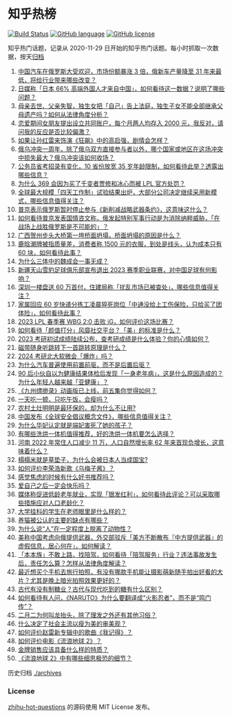 # 知乎热榜
[![Build Status](https://github.com/ToWeLong/zhihu-hot-questions/workflows/CI/badge.svg)](https://github.com/ToWeLong/zhihu-hot-questions/actions)
[![GitHub language](https://img.shields.io/badge/language-golang-orange.svg)](https://golang.org/)
[![GitHub license](https://img.shields.io/github/license/ToWeLong/zhihu-hot-questions)](https://github.com/ToWeLong/zhihu-hot-questions/blob/main/LICENSE)

知乎热门话题，记录从 2020-11-29 日开始的知乎热门话题。每小时抓取一次数据，按天[归档](./archives)

<!-- BEGIN -->

1. [中国汽车在俄罗斯大受欢迎，市场份额暴涨 3 倍，俄新车产量降至 31 年来最低，将给行业带来哪些改变？](https://www.zhihu.com/question/585305521)
1. [日媒称「日本 66% 高端外国人才来自中国」，如何看待这一数据？说明了哪些问题？](https://www.zhihu.com/question/585312343)
1. [母亲去世、父亲失智，独生女把「自己」告上法庭，独生子女不能全部继承父母遗产吗？如何从法律角度分析？](https://www.zhihu.com/question/585105370)
1. [恋爱期间女朋友提出设立共同账户，每个月两人均存入 2000 元，我反对，请问我的反应是否比较偏激？](https://www.zhihu.com/question/583568748)
1. [如果让孙红雷来饰演《狂飙》中的高启强，剧情会怎样？](https://www.zhihu.com/question/584628705)
1. [俄乌冲突一周年，除了俄乌双方直接参与者以外，哪个国家或地区在这场冲突中损失最大？俄乌冲突该如何收场？](https://www.zhihu.com/question/585368679)
1. [公务员省考招录有变化，10 省份放宽 35 岁年龄限制，如何看待此举？透露出哪些信息？](https://www.zhihu.com/question/585297966)
1. [为什么 369 会因为买了千变者贾修和冰心而被 LPL 官方处罚？](https://www.zhihu.com/question/585324084)
1. [全球最大规模「四天工作制」试验结果出炉，大部分公司决定继续采用新模式，哪些信息值得关注？](https://www.zhihu.com/question/585370295)
1. [普京表示俄罗斯暂时停止参与《新削减战略武器条约》，这意味这什么？](https://www.zhihu.com/question/585406361)
1. [如何看待普京发表国情咨文称，俄发起特别军事行动是为消除纳粹威胁，「在战场上战胜俄罗斯是不可能的」？](https://www.zhihu.com/question/585375482)
1. [广西贺州步头大桥第一垮桥面坍塌，桥面坍塌的原因是什么？](https://www.zhihu.com/question/585105783)
1. [鹿晗潮牌被指质量差，消费者称 1500 元的衣服，到处是线头，认为成本只有 60 块，如何看待此事？](https://www.zhihu.com/question/584561700)
1. [为什么三体中的魏成会一事无成？](https://www.zhihu.com/question/36936453)
1. [新疆天山雪豹足球俱乐部宣布退出 2023 赛季职业联赛，对中国足球有何影响？](https://www.zhihu.com/question/585366493)
1. [深圳一楼盘送 60 万首付，住建局称「扰乱市场已被查处」，哪些信息值得关注？](https://www.zhihu.com/question/585173984)
1. [家属回应 60 岁快递分拣工凌晨猝死岗位「中通没给上工伤保险，只给买了团体险」，如何看待此事？](https://www.zhihu.com/question/585326925)
1. [2023 LPL 春季赛 WBG 2:0 击败 iG，如何评价这场比赛？](https://www.zhihu.com/question/585417926)
1. [如何看待「颜值打分」风靡社交平台？「美」的标准是什么？](https://www.zhihu.com/question/585167551)
1. [2023 考研初试成绩陆续公布，查考研成绩是什么体验？你的心情如何？](https://www.zhihu.com/question/584720624)
1. [磁带随身听跳转下一首跳转原理是什么？](https://www.zhihu.com/question/585094931)
1. [2024 考研北大软微会「爆炸」吗？](https://www.zhihu.com/question/576099460)
1. [为什么汽车普遍使用前置前驱，而不是后置后驱？](https://www.zhihu.com/question/585119651)
1. [90 后小伙自以为健康结果体检后发现「一身老年病」，这是什么原因造成的？为什么年轻人越来越「亚健康」？](https://www.zhihu.com/question/585146821)
1. [《九州缥缈录》动画版已上线，前五集你觉得如何？](https://www.zhihu.com/question/580263996)
1. [一天吃一顿，只吃午饭，会瘦吗？](https://www.zhihu.com/question/584980668)
1. [农村土灶明明是最环保的，却为什么不让用?](https://www.zhihu.com/question/583615126)
1. [中国发布《全球安全倡议概念文件》，哪些信息值得关注？](https://www.zhihu.com/question/585304156)
1. [为什么华妃认定就是端妃害死了她的孩子？](https://www.zhihu.com/question/579087791)
1. [有哪些洗烘一体机值得推荐，好的洗烘一体机要怎么选择？](https://www.zhihu.com/question/584026272)
1. [河南 2022 年常住人口减少 11 万，人口自然增长率 62 年来首现负增长，这意味着什么？](https://www.zhihu.com/question/585323977)
1. [榻榻米就是草垫子，为什么会被日本人当成国宝?](https://www.zhihu.com/question/584348406)
1. [如何评价李荣浩新歌《乌梅子酱》？](https://www.zhihu.com/question/567887411)
1. [感觉焦虑的时候有什么好书推荐吗？](https://www.zhihu.com/question/576517292)
1. [爱自己之后一定会快乐吗？](https://www.zhihu.com/question/584885302)
1. [媒体称促进低龄老年就业，实现「银发红利」，如何看待此评论？可以采取哪些措施应对人口老龄化？](https://www.zhihu.com/question/585097903)
1. [大学挂科的学生在老师眼里是什么样的？](https://www.zhihu.com/question/569738517)
1. [养猫被公认的主要的缺点有哪些？](https://www.zhihu.com/question/373778374)
1. [为什么说“人”在一定程度上脱离了动物性？](https://www.zhihu.com/question/578314115)
1. [美称中国考虑向俄提供武器，外交部驳斥「美方不断散布『中方提供武器』的虚假信息，居心何在」，如何解读？](https://www.zhihu.com/question/585367351)
1. [「本本族」不敢上路，找陪驾，如何看待「陪驾服务」行业？违法事故发生后，责任怎么算？怎样从法律角度解读？](https://www.zhihu.com/question/585181382)
1. [最近想买个手机去旅行拍照，有没有哪款手机能让摄影萌新随手拍出好看的大片？尤其是晚上暗光拍照效果更好的？](https://www.zhihu.com/question/585313839)
1. [古代有没有制糖业？古代与现代吃到的糖有什么区别？](https://www.zhihu.com/question/514370112)
1. [如何看待有人问，《NARUTO》为什么要翻译成“火影忍者”，而不是“鸣门传”？](https://www.zhihu.com/question/584778495)
1. [二月二为何叫龙抬头，除了理发之外还有其他习俗？](https://www.zhihu.com/question/585306831)
1. [什么决定了社会主流以瘦为美的审美观？](https://www.zhihu.com/question/22676004)
1. [如何评价赵雷新专辑中的歌曲《我记得》？](https://www.zhihu.com/question/551017004)
1. [如何评价电影《流浪地球 2》？](https://www.zhihu.com/question/578256937)
1. [金牌销售应该具备什么样的特质？](https://www.zhihu.com/question/518981010)
1. [《流浪地球 2》中有哪些细思极恐的细节？](https://www.zhihu.com/question/579842173)

<!-- END -->

历史归档 [./archives](./archives)


### License
[zhihu-hot-questions](https://github.com/towelong/zhihu-hot-questions) 的源码使用 MIT License 发布。